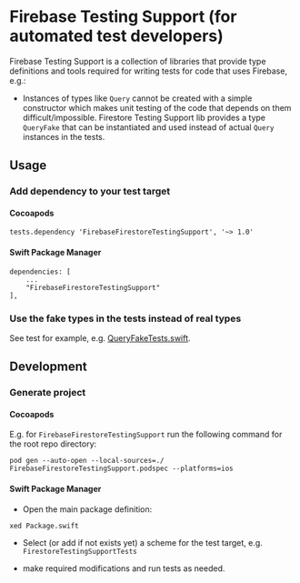 # Firebase Testing Support (for automated test developers)

Firebase Testing Support is a collection of libraries that provide type definitions  and tools required for writing tests for code that uses Firebase, e.g.:

- Instances of types like `Query` cannot be created with a simple constructor which makes unit testing of the code that depends on them difficult/impossible. Firestore Testing Support lib provides a type `QueryFake` that can be instantiated and used instead of actual `Query` instances in the tests.

## Usage

### Add dependency to your test target

#### Cocoapods

```
tests.dependency 'FirebaseFirestoreTestingSupport', '~> 1.0'
```

#### Swift Package Manager

```
dependencies: [
    ...
    "FirebaseFirestoreTestingSupport"
],

```

### Use the fake types in the tests instead of real types

See test for example, e.g. [QueryFakeTests.swift](../FirebaseTestingSupport/Firestore/Tests/QueryFakeTests.swift).

## Development

### Generate project

#### Cocoapods

E.g. for `FirebaseFirestoreTestingSupport` run the following command for the root repo directory:

```
pod gen --auto-open --local-sources=./ FirebaseFirestoreTestingSupport.podspec --platforms=ios
```

#### Swift Package Manager

- Open the main package definition:

```
xed Package.swift
```

- Select (or add if not exists yet) a scheme for the test target, e.g. `FirestoreTestingSupportTests`

- make required modifications and run tests as needed.